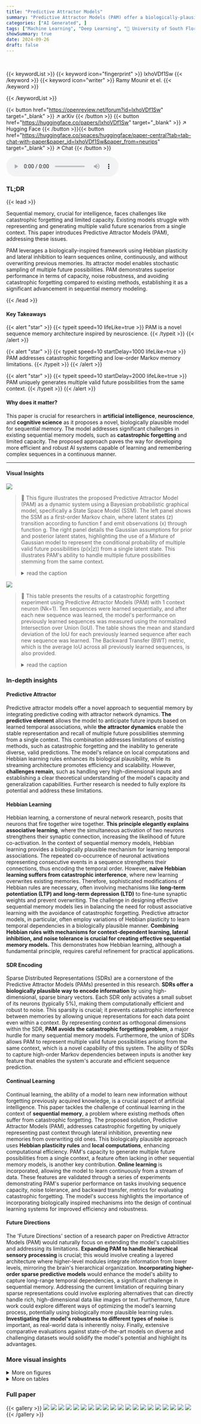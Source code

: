 ```yaml
---
title: "Predictive Attractor Models"
summary: "Predictive Attractor Models (PAM) offer a biologically-plausible, streaming sequence memory architecture that avoids catastrophic forgetting and generates multiple future possibilities."
categories: ["AI Generated", ]
tags: ["Machine Learning", "Deep Learning", "🏢 University of South Florida",]
showSummary: true
date: 2024-09-26
draft: false
---
```


<br>

{{< keywordList >}}
{{< keyword icon="fingerprint" >}} lxhoVDf1Sw {{< /keyword >}}
{{< keyword icon="writer" >}} Ramy Mounir et el. {{< /keyword >}}
 
{{< /keywordList >}}

{{< button href="https://openreview.net/forum?id=lxhoVDf1Sw" target="_blank" >}}
↗ arXiv
{{< /button >}}
{{< button href="https://huggingface.co/papers/lxhoVDf1Sw" target="_blank" >}}
↗ Hugging Face
{{< /button >}}{{< button href="https://huggingface.co/spaces/huggingface/paper-central?tab=tab-chat-with-paper&paper_id=lxhoVDf1Sw&paper_from=neurips" target="_blank" >}}
↗ Chat
{{< /button >}}




<audio controls>
    <source src="https://ai-paper-reviewer.com/lxhoVDf1Sw/podcast.wav" type="audio/wav">
    Your browser does not support the audio element.
</audio>


### TL;DR


{{< lead >}}

Sequential memory, crucial for intelligence, faces challenges like catastrophic forgetting and limited capacity. Existing models struggle with representing and generating multiple valid future scenarios from a single context.  This paper introduces Predictive Attractor Models (PAM), addressing these issues.



PAM leverages a biologically-inspired framework using Hebbian plasticity and lateral inhibition to learn sequences online, continuously, and without overwriting previous memories.  Its attractor model enables stochastic sampling of multiple future possibilities. PAM demonstrates superior performance in terms of capacity, noise robustness, and avoiding catastrophic forgetting compared to existing methods, establishing it as a significant advancement in sequential memory modeling.

{{< /lead >}}


#### Key Takeaways

{{< alert "star" >}}
{{< typeit speed=10 lifeLike=true >}} PAM is a novel sequence memory architecture inspired by neuroscience. {{< /typeit >}}
{{< /alert >}}

{{< alert "star" >}}
{{< typeit speed=10 startDelay=1000 lifeLike=true >}} PAM addresses catastrophic forgetting and low-order Markov memory limitations. {{< /typeit >}}
{{< /alert >}}

{{< alert "star" >}}
{{< typeit speed=10 startDelay=2000 lifeLike=true >}} PAM uniquely generates multiple valid future possibilities from the same context. {{< /typeit >}}
{{< /alert >}}

#### Why does it matter?
This paper is crucial for researchers in **artificial intelligence**, **neuroscience**, and **cognitive science** as it proposes a novel, biologically plausible model for sequential memory.  The model addresses significant challenges in existing sequential memory models, such as **catastrophic forgetting** and limited capacity. The proposed approach paves the way for developing more efficient and robust AI systems capable of learning and remembering complex sequences in a continuous manner.

------
#### Visual Insights



![](https://ai-paper-reviewer.com/lxhoVDf1Sw/figures_3_1.jpg)

> 🔼 This figure illustrates the proposed Predictive Attractor Model (PAM) as a dynamic system using a Bayesian probabilistic graphical model, specifically a State Space Model (SSM). The left panel shows the SSM as a first-order Markov chain, where latent states (z) transition according to function f and emit observations (x) through function g.  The right panel details the Gaussian assumptions for prior and posterior latent states, highlighting the use of a Mixture of Gaussian model to represent the conditional probability of multiple valid future possibilities (p(x|z)) from a single latent state. This illustrates PAM's ability to handle multiple future possibilities stemming from the same context.
> <details>
> <summary>read the caption</summary>
> Figure 1: State Space Model. (Left): Dynamical system represented by first-order Markov chain of latent states z with transition function f and an emission function g which projects to the observation states x. (Right): Gaussian form assumptions for the prior zˆ and posterior z latent states, and the Mixture of Gaussian model representing the conditional probability of multiple possibilities p(x|z)
> </details>





![](https://ai-paper-reviewer.com/lxhoVDf1Sw/tables_5_1.jpg)

> 🔼 This table presents the results of a catastrophic forgetting experiment using Predictive Attractor Models (PAM) with 1 context neuron (Nk=1).  Ten sequences were learned sequentially, and after each new sequence was learned, the model's performance on previously learned sequences was measured using the normalized Intersection over Union (IoU). The table shows the mean and standard deviation of the IoU for each previously learned sequence after each new sequence was learned. The Backward Transfer (BWT) metric, which is the average IoU across all previously learned sequences, is also provided.
> <details>
> <summary>read the caption</summary>
> Table 2: Catastophic forgetting experiment results on 10 sequences for PAM with Nk = 1. The table shows the mean normalized IoU and standard deviation of previous learned sequences after training on new sequences. The Backward Transfer metric is the average of all the shown numbers. Results are averaged over 10 trials.
> </details>





### In-depth insights


#### Predictive Attractor
Predictive attractor models offer a novel approach to sequential memory by integrating predictive coding with attractor network dynamics.  **The predictive element** allows the model to anticipate future inputs based on learned temporal associations, while **the attractor dynamics** enable the stable representation and recall of multiple future possibilities stemming from a single context. This combination addresses limitations of existing methods, such as catastrophic forgetting and the inability to generate diverse, valid predictions.  The model's reliance on local computations and Hebbian learning rules enhances its biological plausibility, while its streaming architecture promotes efficiency and scalability.  However, **challenges remain**, such as handling very high-dimensional inputs and establishing a clear theoretical understanding of the model's capacity and generalization capabilities. Further research is needed to fully explore its potential and address these limitations.

#### Hebbian Learning
Hebbian learning, a cornerstone of neural network research, posits that neurons that fire together wire together.  **This principle elegantly explains associative learning**, where the simultaneous activation of two neurons strengthens their synaptic connection, increasing the likelihood of future co-activation.  In the context of sequential memory models, Hebbian learning provides a biologically plausible mechanism for learning temporal associations. The repeated co-occurrence of neuronal activations representing consecutive events in a sequence strengthens their connections, thus encoding the temporal order.  However, **naive Hebbian learning suffers from catastrophic interference**, where new learning overwrites existing memories.  Therefore, sophisticated modifications of Hebbian rules are necessary, often involving mechanisms like **long-term potentiation (LTP) and long-term depression (LTD)** to fine-tune synaptic weights and prevent overwriting. The challenge in designing effective sequential memory models lies in balancing the need for robust associative learning with the avoidance of catastrophic forgetting.  Predictive attractor models, in particular, often employ variations of Hebbian plasticity to learn temporal dependencies in a biologically plausible manner. **Combining Hebbian rules with mechanisms for context-dependent learning, lateral inhibition, and noise tolerance is crucial for creating effective sequential memory models.**  This demonstrates how Hebbian learning, although a fundamental principle, requires careful refinement for practical applications.

#### SDR Encoding
Sparse Distributed Representations (SDRs) are a cornerstone of the Predictive Attractor Models (PAMs) presented in this research.  **SDRs offer a biologically plausible way to encode information** by using high-dimensional, sparse binary vectors. Each SDR only activates a small subset of its neurons (typically 5%), making them computationally efficient and robust to noise. This sparsity is crucial; it prevents catastrophic interference between memories by allowing unique representations for each data point even within a context. By representing context as orthogonal dimensions within the SDR, **PAM avoids the catastrophic forgetting problem**, a major hurdle for many sequential memory models. Furthermore, the union of SDRs allows PAM to represent multiple valid future possibilities arising from the same context, which is a novel capability of this system.  The ability of SDRs to capture high-order Markov dependencies between inputs is another key feature that enables the system's accurate and efficient sequence prediction.

#### Continual Learning
Continual learning, the ability of a model to learn new information without forgetting previously acquired knowledge, is a crucial aspect of artificial intelligence.  This paper tackles the challenge of continual learning in the context of **sequential memory**, a problem where existing methods often suffer from catastrophic forgetting. The proposed solution, Predictive Attractor Models (PAM), addresses catastrophic forgetting by uniquely representing past context through lateral inhibition, preventing new memories from overwriting old ones.  This biologically plausible approach uses **Hebbian plasticity rules** and **local computations**, enhancing computational efficiency. PAM's capacity to generate multiple future possibilities from a single context, a feature often lacking in other sequential memory models, is another key contribution.  **Online learning** is incorporated, allowing the model to learn continuously from a stream of data. These features are validated through a series of experiments demonstrating PAM's superior performance on tasks involving sequence capacity, noise tolerance, and backward transfer, metrics for evaluating catastrophic forgetting.  The model's success highlights the importance of incorporating biologically inspired mechanisms into the design of continual learning systems for improved efficiency and robustness.

#### Future Directions
The 'Future Directions' section of a research paper on Predictive Attractor Models (PAM) would naturally focus on extending the model's capabilities and addressing its limitations.  **Expanding PAM to handle hierarchical sensory processing** is crucial; this would involve creating a layered architecture where higher-level modules integrate information from lower levels, mirroring the brain's hierarchical organization.  **Incorporating higher-order sparse predictive models** would enhance the model's ability to capture long-range temporal dependencies, a significant challenge in sequential memory. Addressing the current limitation of requiring binary sparse representations could involve exploring alternatives that can directly handle rich, high-dimensional data like images or text.  Furthermore, future work could explore different ways of optimizing the model's learning process, potentially using biologically more plausible learning rules.  **Investigating the model's robustness to different types of noise** is important, as real-world data is inherently noisy.  Finally, extensive comparative evaluations against state-of-the-art models on diverse and challenging datasets would solidify the model's potential and highlight its advantages.


### More visual insights

<details>
<summary>More on figures
</summary>


![](https://ai-paper-reviewer.com/lxhoVDf1Sw/figures_3_2.jpg)

> 🔼 This figure illustrates the state space model representation of Predictive Attractor Models (PAM). The left panel shows a graphical model of a first-order Markov chain of latent states with transition and emission functions.  The right panel shows the assumed Gaussian distributions for prior and posterior latent states, and uses a Mixture of Gaussians to model the multiple possible observations given a latent state.
> <details>
> <summary>read the caption</summary>
> Figure 1: State Space Model. (Left): Dynamical system represented by first-order Markov chain of latent states z with transition function f and an emission function g which projects to the observation states x. (Right): Gaussian form assumptions for the prior z and posterior z latent states, and the Mixture of Gaussian model representing the conditional probability of multiple possibilities p(x|z)
> </details>



![](https://ai-paper-reviewer.com/lxhoVDf1Sw/figures_6_1.jpg)

> 🔼 This figure illustrates the two sequence generation methods used in Predictive Attractor Models (PAM): offline and online generation.  Offline generation starts with an initial input and samples a single possibility (attractor) from the set of predicted possibilities to generate the sequence.  Online generation receives a noisy input and uses learned prior beliefs to clean the noise before generating the next state. The Markov Blanket concept highlights the separation between the model's internal state and the external, observable states.
> <details>
> <summary>read the caption</summary>
> Figure 2: Sequence Generation. (Left): Offline generation by sampling a single possibility (i.e., attractor point) from a union of predicted possibilities. (Right): Online generation by removing noise from an observation using the prior beliefs about the observed state. Markov Blanket separates the agent's latent variables from the world's observable states.
> </details>



![](https://ai-paper-reviewer.com/lxhoVDf1Sw/figures_7_1.jpg)

> 🔼 This figure presents the quantitative and qualitative results of the experiments conducted to evaluate the performance of Predictive Attractor Models (PAM) against other state-of-the-art models in terms of sequence capacity, noise robustness, and time efficiency.  The quantitative results include graphs showing the relationship between sequence length and input size, correlation and capacity, noise level and IoU, and time versus sequence length. The qualitative results showcase the performance of the models on a highly correlated CIFAR sequence in both offline and online settings, demonstrating the ability of PAM to accurately predict future possibilities based on the given context, while others struggled to do so.
> <details>
> <summary>read the caption</summary>
> Figure 3: Quantitative results on (A-B) Offline sequence capacity, (C) Noise robustness, and (D) Time of sequence learning and recall. Qualitative results on highly correlated CIFAR sequence in (E) offline and (F) online settings. The mean and standard deviation of 10 trials are reported for all plots.
> </details>



![](https://ai-paper-reviewer.com/lxhoVDf1Sw/figures_8_1.jpg)

> 🔼 This figure presents a comprehensive evaluation of the Predictive Attractor Model (PAM) and other state-of-the-art models across several key aspects.  Subfigures (A) and (B) show quantitative results on offline sequence capacity, demonstrating the effects of input size and sequence correlation. Subfigure (C) displays the noise robustness of the models. Subfigure (D) illustrates the learning and recall time efficiency. Subfigures (E) and (F) provide qualitative comparisons using CIFAR sequences to visually showcase the models' offline and online prediction capabilities, particularly highlighting PAM's ability to handle long and correlated sequences.
> <details>
> <summary>read the caption</summary>
> Figure 3: Quantitative results on (A-B) Offline sequence capacity, (C) Noise robustness, and (D) Time of sequence learning and recall. Qualitative results on highly correlated CIFAR sequence in (E) offline and (F) online settings. The mean and standard deviation of 10 trials are reported for all plots.
> </details>



![](https://ai-paper-reviewer.com/lxhoVDf1Sw/figures_17_1.jpg)

> 🔼 The figure presents quantitative results of experiments on offline sequence capacity, noise robustness, and the time taken for sequence learning and recall using the PAM model and other existing models.  It shows four plots (A-D): sequence capacity vs. input size, capacity vs. correlation, IoU vs. noise, and time vs. sequence length. Additionally, it includes qualitative results comparing PAM and the other methods for highly correlated CIFAR sequences in offline and online settings (E and F).  The standard deviation and mean of 10 trials are displayed for all plots.
> <details>
> <summary>read the caption</summary>
> Figure 5: Quantitative results on (A-B) Offline sequence capacity, (C) Noise robustness, and (D) Time of sequence learning and recall. Qualitative results on highly correlated CIFAR sequence in (E) offline and (F) online settings. The mean and standard deviation of 10 trials are reported for all plots.
> </details>



![](https://ai-paper-reviewer.com/lxhoVDf1Sw/figures_19_1.jpg)

> 🔼 This figure illustrates the proposed Predictive Attractor Model (PAM) as a dynamic Bayesian network. The left panel shows the overall architecture as a first-order Markov chain with latent states (z) and observations (x), connected by transition (f) and emission (g) functions, respectively. The right panel zooms in on the representation of the latent states using Gaussian distributions, highlighting the representation of multiple future possibilities via a mixture model.
> <details>
> <summary>read the caption</summary>
> Figure 1: State Space Model. (Left): Dynamical system represented by first-order Markov chain of latent states z with transition function f and an emission function g which projects to the observation states x. (Right): Gaussian form assumptions for the prior 2 and posterior z latent states, and the Mixture of Gaussian model representing the conditional probability of multiple possibilities p(x|z)
> </details>



![](https://ai-paper-reviewer.com/lxhoVDf1Sw/figures_19_2.jpg)

> 🔼 This figure shows the reconstruction results from the SDR autoencoder for three different datasets: Moving MNIST, CLEVRER, and CIFAR. For each dataset, sample images and their corresponding SDR reconstructions are displayed.  The autoencoder is used to convert images into sparse distributed representations (SDRs) and back again. This demonstrates the autoencoder's ability to effectively capture and reconstruct the visual information present in the images using the SDR format.
> <details>
> <summary>read the caption</summary>
> Figure 7: Examples of Autoencoder reconstructions from SDRs for all three datasets
> </details>



![](https://ai-paper-reviewer.com/lxhoVDf1Sw/figures_21_1.jpg)

> 🔼 This figure presents quantitative and qualitative results evaluating Predictive Attractor Models (PAM) performance against other models on tasks related to offline and online sequence memory.  The quantitative analyses assess sequence capacity in relation to input size and correlation, noise robustness, and training/recall time.  Qualitative results, using a highly correlated CIFAR sequence, illustrate the models' performance in offline and online settings. Error bars represent the standard deviation across 10 trials.
> <details>
> <summary>read the caption</summary>
> Figure 3: Quantitative results on (A-B) Offline sequence capacity, (C) Noise robustness, and (D) Time of sequence learning and recall. Qualitative results on highly correlated CIFAR sequence in (E) offline and (F) online settings. The mean and standard deviation of 10 trials are reported for all plots.
> </details>



![](https://ai-paper-reviewer.com/lxhoVDf1Sw/figures_22_1.jpg)

> 🔼 This figure illustrates the two sequence generation methods used in the paper. Offline generation involves sampling a single possibility from the union of predicted possibilities. This is represented on the left side, showcasing the model sampling from multiple attractor basins. Online generation uses noisy observations, removing noise based on prior beliefs about the observed state. This is represented on the right side, showcasing the model utilizing lateral inhibition to achieve this noise reduction. The Markov Blanket, a key concept explained in the paper, is also shown to separate the agent's latent variables from external observations.
> <details>
> <summary>read the caption</summary>
> Figure 2: Sequence Generation. (Left): Offline generation by sampling a single possibility (i.e., attractor point) from a union of predicted possibilities. (Right): Online generation by removing noise from an observation using the prior beliefs about the observed state. Markov Blanket separates the agent's latent variables from the world's observable states.
> </details>



![](https://ai-paper-reviewer.com/lxhoVDf1Sw/figures_23_1.jpg)

> 🔼 This figure presents the quantitative and qualitative results of the experiments on offline sequence capacity, noise robustness, and time efficiency of the proposed Predictive Attractor Models (PAM). The quantitative results include plots comparing PAM's performance against other models across different conditions, such as input size, correlation, noise level, and sequence length.  The qualitative results showcase the ability of PAM to handle highly correlated sequences by showing the results on a CIFAR sequence in both offline and online settings. The figure highlights PAM's ability to generate accurate predictions even with noisy inputs, and also emphasizes its efficiency compared to other methods.
> <details>
> <summary>read the caption</summary>
> Figure 3: Quantitative results on (A-B) Offline sequence capacity, (C) Noise robustness, and (D) Time of sequence learning and recall. Qualitative results on highly correlated CIFAR sequence in (E) offline and (F) online settings. The mean and standard deviation of 10 trials are reported for all plots.
> </details>



![](https://ai-paper-reviewer.com/lxhoVDf1Sw/figures_23_2.jpg)

> 🔼 This figure presents qualitative and quantitative results of the Predictive Attractor Model (PAM) and other models on various sequence tasks.  Panel (A) and (B) show the Backward Transfer (BWT) metric which evaluates catastrophic forgetting on synthetic and protein sequences, respectively. (C) and (D) demonstrate the ability of the models to generate multiple future possibilities from text sequences. Panel (E) displays noise robustness on the CLEVRER sequence.  Finally, (F) illustrates the catastrophic forgetting performance on the Moving MNIST dataset.
> <details>
> <summary>read the caption</summary>
> Figure 4: Qualitative results on (A) synthetic and (B) protein sequences backward transfer, and (C-D) multiple possibilities generation on text datasets. Qualitative results on (E) noise robustness on CLEVRER sequence, and (F) catastrophic forgetting on Moving MNIST dataset. highlights the first frame with significant error. The mean and standard deviation of 10 trials are reported for all plots.
> </details>



![](https://ai-paper-reviewer.com/lxhoVDf1Sw/figures_25_1.jpg)

> 🔼 This figure illustrates the two different modes of sequence generation used in the Predictive Attractor Model (PAM).  The left panel shows offline generation, where a single possible future state is sampled from the set of all possible future states predicted by the model. The right panel depicts online generation, where a noisy observation is refined using prior knowledge to generate a more accurate prediction.  The Markov Blanket highlights the separation between the model's internal state and the external observations.
> <details>
> <summary>read the caption</summary>
> Figure 2: Sequence Generation. (Left): Offline generation by sampling a single possibility (i.e., attractor point) from a union of predicted possibilities. (Right): Online generation by removing noise from an observation using the prior beliefs about the observed state. Markov Blanket separates the agent's latent variables from the world's observable states.
> </details>



![](https://ai-paper-reviewer.com/lxhoVDf1Sw/figures_26_1.jpg)

> 🔼 This figure presents quantitative and qualitative experimental results.  The quantitative results (A-D) show the performance of PAM compared to other models in terms of offline sequence capacity varying input size and correlation, noise robustness, and learning/recall time. The qualitative results (E-F) illustrate the ability of PAM to handle highly correlated CIFAR image sequences in offline and online settings, demonstrating its superior performance compared to alternative models.
> <details>
> <summary>read the caption</summary>
> Figure 3: Quantitative results on (A-B) Offline sequence capacity, (C) Noise robustness, and (D) Time of sequence learning and recall. Qualitative results on highly correlated CIFAR sequence in (E) offline and (F) online settings. The mean and standard deviation of 10 trials are reported for all plots.
> </details>



![](https://ai-paper-reviewer.com/lxhoVDf1Sw/figures_26_2.jpg)

> 🔼 This figure shows the qualitative and quantitative results of the experiments conducted to evaluate different aspects of the proposed PAM model. Specifically, it demonstrates the model's performance regarding (A) avoiding catastrophic forgetting on synthetic and protein sequences, (B) generating multiple future possibilities based on a given context, (C) its robustness to noisy inputs, and (D) handling catastrophic forgetting when learning multiple sequences. The results displayed include the backward transfer metric, IoU (Intersection over Union) score, and mean squared error, along with visual examples to illustrate the model's behavior and comparison with other models in specific tasks such as recalling sequences.
> <details>
> <summary>read the caption</summary>
> Figure 4: Qualitative results on (A) synthetic and (B) protein sequences backward transfer, and (C-D) multiple possibilities generation on text datasets. Qualitative results on (E) noise robustness on CLEVRER sequence, and (F) catastrophic forgetting on Moving MNIST dataset. highlights the first frame with significant error. The mean and standard deviation of 10 trials are reported for all plots.
> </details>



![](https://ai-paper-reviewer.com/lxhoVDf1Sw/figures_27_1.jpg)

> 🔼 This figure presents the quantitative and qualitative results of experiments conducted to evaluate the performance of the proposed Predictive Attractor Model (PAM) and compare it with other state-of-the-art methods.  The quantitative results include offline sequence capacity (A,B), noise robustness (C), and the time required for sequence learning and recall (D).  The qualitative results show the performance of PAM and other models on a highly correlated CIFAR image sequence in offline (E) and online (F) settings.
> <details>
> <summary>read the caption</summary>
> Figure 3: Quantitative results on (A-B) Offline sequence capacity, (C) Noise robustness, and (D) Time of sequence learning and recall. Qualitative results on highly correlated CIFAR sequence in (E) offline and (F) online settings. The mean and standard deviation of 10 trials are reported for all plots.
> </details>



![](https://ai-paper-reviewer.com/lxhoVDf1Sw/figures_30_1.jpg)

> 🔼 This figure illustrates the two different sequence generation methods used in the Predictive Attractor Models (PAM): offline and online generation. In offline generation, the model samples a single possibility from a set of possibilities to generate the whole sequence (left panel). In online generation, the model uses noisy observations and its prior beliefs to remove noise and generate the sequence step-by-step (right panel). Markov blanket, a key concept in Bayesian networks, is also shown, separating the model's internal states from external, observable states.
> <details>
> <summary>read the caption</summary>
> Figure 2: Sequence Generation. (Left): Offline generation by sampling a single possibility (i.e., attractor point) from a union of predicted possibilities. (Right): Online generation by removing noise from an observation using the prior beliefs about the observed state. Markov Blanket separates the agent's latent variables from the world's observable states.
> </details>



</details>




<details>
<summary>More on tables
</summary>


![](https://ai-paper-reviewer.com/lxhoVDf1Sw/tables_18_1.jpg)
> 🔼 This table presents the results of a catastrophic forgetting experiment using Predictive Attractor Models (PAM) with a context size of 1.  The experiment involved training the model on 10 sequences sequentially.  The table shows the mean and standard deviation of the normalized Intersection over Union (IoU) for each previously learned sequence after each new sequence is learned.  The Backward Transfer (BWT) metric, which is the average of all IoU values, quantifies the model's ability to retain previously learned knowledge while learning new sequences. The low BWT values indicate that the model suffers from catastrophic forgetting.
> <details>
> <summary>read the caption</summary>
> Table 2: Catastophic forgetting experiment results on 10 sequences for PAM with Nk = 1. The table shows the mean normalized IoU and standard deviation of previous learned sequences after training on new sequences. The Backward Transfer metric is the average of all the shown numbers. Results are averaged over 10 trials.
> </details>

![](https://ai-paper-reviewer.com/lxhoVDf1Sw/tables_18_2.jpg)
> 🔼 This table presents the results of a catastrophic forgetting experiment using Predictive Attractor Models (PAM).  Ten sequences were used, and the model's ability to retain previously learned sequences after learning new ones was evaluated using the Backward Transfer (BWT) metric.  The table shows the mean and standard deviation of the normalized Intersection over Union (IoU) for each previously learned sequence, after training on a new sequence.  The BWT metric, which is the average of these IoUs, quantifies the extent of catastrophic forgetting.
> <details>
> <summary>read the caption</summary>
> Table 2: Catastophic forgetting experiment results on 10 sequences for PAM with Nk = 1. The table shows the mean normalized IoU and standard deviation of previous learned sequences after training on new sequences. The Backward Transfer metric is the average of all the shown numbers. Results are averaged over 10 trials.
> </details>

![](https://ai-paper-reviewer.com/lxhoVDf1Sw/tables_23_1.jpg)
> 🔼 This table presents the results of a catastrophic forgetting experiment using Predictive Attractor Models (PAM) with 1 context neuron (Nk=1).  Ten sequences were learned sequentially, and after each new sequence was learned, the model's performance on previously learned sequences was measured using the normalized Intersection over Union (IoU). The table shows the mean and standard deviation of the IoU for each previously learned sequence after each new sequence was added, allowing assessment of how well the model retained older memories. The Backward Transfer metric, which is the average of all these IoUs, summarizes the overall catastrophic forgetting performance.
> <details>
> <summary>read the caption</summary>
> Table 2: Catastophic forgetting experiment results on 10 sequences for PAM with Nk = 1. The table shows the mean normalized IoU and standard deviation of previous learned sequences after training on new sequences. The Backward Transfer metric is the average of all the shown numbers. Results are averaged over 10 trials.
> </details>

![](https://ai-paper-reviewer.com/lxhoVDf1Sw/tables_24_1.jpg)
> 🔼 This table presents the results of a catastrophic forgetting experiment using Predictive Attractor Models (PAM) with 1 context neuron (Nk=1).  Ten sequences were learned sequentially, and after each new sequence was learned, the model's performance on previously learned sequences was measured using the normalized Intersection over Union (IoU).  The table shows the mean and standard deviation of the IoU for each previously learned sequence after each new sequence was trained. The 'Backward Transfer' metric, which is the average of all the IoUs, provides a summary measure of catastrophic forgetting.
> <details>
> <summary>read the caption</summary>
> Table 2: Catastophic forgetting experiment results on 10 sequences for PAM with Nk = 1. The table shows the mean normalized IoU and standard deviation of previous learned sequences after training on new sequences. The Backward Transfer metric is the average of all the shown numbers. Results are averaged over 10 trials.
> </details>

![](https://ai-paper-reviewer.com/lxhoVDf1Sw/tables_24_2.jpg)
> 🔼 This table presents the results of a catastrophic forgetting experiment using Predictive Attractor Models (PAM) with 1 context neuron (Nk=1).  Ten sequences were learned sequentially, and after each new sequence was learned, the model's performance on the previously learned sequences was evaluated using the normalized Intersection over Union (IoU). The table shows the mean and standard deviation of the IoU for each previously learned sequence after each new sequence was learned. The Backward Transfer (BWT) metric, which is the average of all the IoU values in the lower triangle of the table, summarizes the overall performance of the model in avoiding catastrophic forgetting.
> <details>
> <summary>read the caption</summary>
> Table 2: Catastrophic forgetting experiment results on 10 sequences for PAM with Nk = 1. The table shows the mean normalized IoU and standard deviation of previous learned sequences after training on new sequences. The Backward Transfer metric is the average of all the shown numbers. Results are averaged over 10 trials.
> </details>

![](https://ai-paper-reviewer.com/lxhoVDf1Sw/tables_24_3.jpg)
> 🔼 This table presents the results of a catastrophic forgetting experiment using Predictive Attractor Models (PAM).  It shows the mean and standard deviation of the Intersection over Union (IoU) for 10 sequences, assessing how well the model retains previously learned sequences after learning new ones. The Backward Transfer (BWT) metric, which is the average of all the IoU values, measures the overall catastrophic forgetting performance.
> <details>
> <summary>read the caption</summary>
> Table 2: Catastophic forgetting experiment results on 10 sequences for PAM with Nk = 1. The table shows the mean normalized IoU and standard deviation of previous learned sequences after training on new sequences. The Backward Transfer metric is the average of all the shown numbers. Results are averaged over 10 trials.
> </details>

![](https://ai-paper-reviewer.com/lxhoVDf1Sw/tables_27_1.jpg)
> 🔼 This table presents the results of a catastrophic forgetting experiment using Predictive Attractor Models (PAM) with 1 context neuron (Nk=1).  Ten sequences were learned sequentially, and after each new sequence was learned, the model's performance on the previously learned sequences was measured using the normalized Intersection over Union (IoU). The table shows the mean and standard deviation of the IoU for each previously learned sequence after each new sequence was learned. The 'Backward Transfer' metric is the average of all these IoU values, providing a single measure of how well the model retained its knowledge of past sequences after learning new ones.
> <details>
> <summary>read the caption</summary>
> Table 2: Catastrophic forgetting experiment results on 10 sequences for PAM with Nk = 1. The table shows the mean normalized IoU and standard deviation of previous learned sequences after training on new sequences. The Backward Transfer metric is the average of all the shown numbers. Results are averaged over 10 trials.
> </details>

</details>




### Full paper

{{< gallery >}}
<img src="https://ai-paper-reviewer.com/lxhoVDf1Sw/1.png" class="grid-w50 md:grid-w33 xl:grid-w25" />
<img src="https://ai-paper-reviewer.com/lxhoVDf1Sw/2.png" class="grid-w50 md:grid-w33 xl:grid-w25" />
<img src="https://ai-paper-reviewer.com/lxhoVDf1Sw/3.png" class="grid-w50 md:grid-w33 xl:grid-w25" />
<img src="https://ai-paper-reviewer.com/lxhoVDf1Sw/4.png" class="grid-w50 md:grid-w33 xl:grid-w25" />
<img src="https://ai-paper-reviewer.com/lxhoVDf1Sw/5.png" class="grid-w50 md:grid-w33 xl:grid-w25" />
<img src="https://ai-paper-reviewer.com/lxhoVDf1Sw/6.png" class="grid-w50 md:grid-w33 xl:grid-w25" />
<img src="https://ai-paper-reviewer.com/lxhoVDf1Sw/7.png" class="grid-w50 md:grid-w33 xl:grid-w25" />
<img src="https://ai-paper-reviewer.com/lxhoVDf1Sw/8.png" class="grid-w50 md:grid-w33 xl:grid-w25" />
<img src="https://ai-paper-reviewer.com/lxhoVDf1Sw/9.png" class="grid-w50 md:grid-w33 xl:grid-w25" />
<img src="https://ai-paper-reviewer.com/lxhoVDf1Sw/10.png" class="grid-w50 md:grid-w33 xl:grid-w25" />
<img src="https://ai-paper-reviewer.com/lxhoVDf1Sw/11.png" class="grid-w50 md:grid-w33 xl:grid-w25" />
<img src="https://ai-paper-reviewer.com/lxhoVDf1Sw/12.png" class="grid-w50 md:grid-w33 xl:grid-w25" />
<img src="https://ai-paper-reviewer.com/lxhoVDf1Sw/13.png" class="grid-w50 md:grid-w33 xl:grid-w25" />
<img src="https://ai-paper-reviewer.com/lxhoVDf1Sw/14.png" class="grid-w50 md:grid-w33 xl:grid-w25" />
<img src="https://ai-paper-reviewer.com/lxhoVDf1Sw/15.png" class="grid-w50 md:grid-w33 xl:grid-w25" />
<img src="https://ai-paper-reviewer.com/lxhoVDf1Sw/16.png" class="grid-w50 md:grid-w33 xl:grid-w25" />
<img src="https://ai-paper-reviewer.com/lxhoVDf1Sw/17.png" class="grid-w50 md:grid-w33 xl:grid-w25" />
<img src="https://ai-paper-reviewer.com/lxhoVDf1Sw/18.png" class="grid-w50 md:grid-w33 xl:grid-w25" />
<img src="https://ai-paper-reviewer.com/lxhoVDf1Sw/19.png" class="grid-w50 md:grid-w33 xl:grid-w25" />
<img src="https://ai-paper-reviewer.com/lxhoVDf1Sw/20.png" class="grid-w50 md:grid-w33 xl:grid-w25" />
{{< /gallery >}}